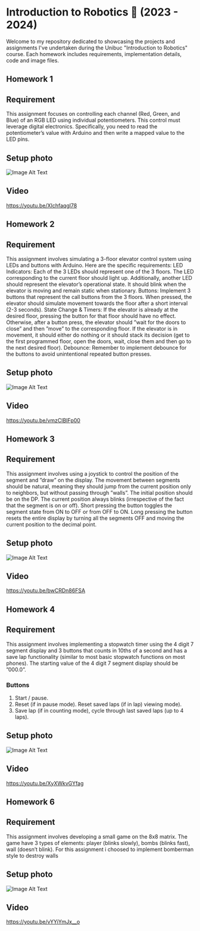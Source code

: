 # Introduction to Robotics :robot: (2023 - 2024)

Welcome to my repository dedicated to showcasing the projects and assignments I've undertaken during the Unibuc "Introduction to Robotics" course. Each homework includes requirements, implementation details, code and image files.

## Homework 1

## Requirement

This assignment focuses on controlling each channel (Red, Green, and Blue) of an RGB LED using individual potentiometers. This control must leverage digital electronics. Specifically, you need to read the potentiometer’s value with Arduino and then write a mapped value to the LED pins.

## Setup photo
![Image Alt Text](Images/h1.jpg)

## Video
https://youtu.be/XIchfaqgl78

## Homework 2

## Requirement 

This assignment involves simulating a 3-floor elevator control system using LEDs and buttons with Arduino. Here are the specific requirements:
LED Indicators: Each of the 3 LEDs should represent one of the 3 floors. The LED corresponding to the current floor should light up. Additionally, another LED should represent the elevator’s operational state. It should blink when the elevator is moving and remain static when stationary.
Buttons: Implement 3 buttons that represent the call buttons from the 3 floors. When pressed, the elevator should simulate movement towards the floor after a short interval (2-3 seconds).
State Change & Timers: If the elevator is already at the desired floor, pressing the button for that floor should have no effect. Otherwise, after a button press, the elevator should ”wait for the doors to close” and then ”move” to the corresponding floor. If the elevator is in movement, it should either do nothing or it should stack its decision (get to the first programmed floor, open the doors, wait, close them and then go to the next desired floor).
Debounce: Remember to implement debounce for the buttons to avoid unintentional repeated button presses.

## Setup photo
![Image Alt Text](Images/h2.jpg)

## Video
https://youtu.be/vmzClBIFp00

## Homework 3

## Requirement
This assignment involves using a  joystick to control the position of the segment and ”draw” on the display. The movement between segments should be natural, meaning they should jump from the current position only to neighbors, but without passing through ”walls”. The initial position should be on the DP. The current
position always blinks (irrespective of the fact that the segment is on or off). Short pressing the button toggles the segment state from ON to OFF or from OFF to ON. Long pressing the button resets the entire display by turning all the segments OFF and moving the current position to the decimal point.

## Setup photo
![Image Alt Text](Images/h3.jpeg)

## Video
https://youtu.be/bwCRDn86FSA

## Homework 4

## Requirement
This assignment involves implementing a stopwatch timer using the 4 digit 7 segment display and 3 buttons that counts in 10ths of a second and has a save lap functionality (similar to most basic stopwatch functions on most phones). The starting value of the 4 digit 7 segment display should be ”000.0”.
### Buttons
  1. Start / pause.
  2. Reset (if in pause mode). Reset saved laps (if in lap) viewing mode).
  3. Save lap (if in counting mode), cycle through last saved laps (up to 4 laps).


## Setup photo
![Image Alt Text](Images/h4.jpg)

## Video
https://youtu.be/XyXWkvGYfag

## Homework 6

## Requirement
This assignment involves developing a small game on the 8x8 matrix.  The game have 3 types of elements: player (blinks slowly), bombs (blinks fast), wall (doesn’t blink). For this assignment i choosed to implement bomberman style to destroy walls

## Setup photo
![Image Alt Text](Images/h6.jpg)

## Video
https://youtu.be/vYYiYmJx__o
